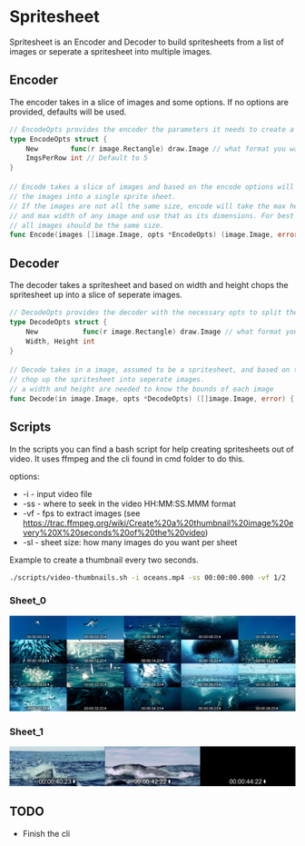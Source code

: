 # Spritesheet
Spritesheet is an Encoder and Decoder to build spritesheets from a list of images or seperate a spritesheet into multiple images. 

## Encoder
The encoder takes in a slice of images and some options. If no options are provided, defaults will be used. 

```Go
// EncodeOpts provides the encoder the parameters it needs to create a spritesheet
type EncodeOpts struct {
	New        func(r image.Rectangle) draw.Image // what format you want the new image to be, defaults to RGBA
	ImgsPerRow int // Default to 5
}

// Encode takes a slice of images and based on the encode options will turn
// the images into a single sprite sheet.
// If the images are not all the same size, encode will take the max height
// and max width of any image and use that as its dimensions. For best look,
// all images should be the same size.
func Encode(images []image.Image, opts *EncodeOpts) (image.Image, error) {
```

## Decoder 
The decoder takes a spritesheet and based on width and height chops the spritesheet up into a slice of seperate images. 

```Go
// DecodeOpts provides the decoder with the necessary opts to split the spritesheet into seperate images
type DecodeOpts struct {
	New           func(r image.Rectangle) draw.Image // what format you want the new image to be, defaults to RGBA
	Width, Height int
}

// Decode takes in a image, assumed to be a spritesheet, and based on the options passed will
// chop up the spritesheet into seperate images.
// a width and height are needed to know the bounds of each image
func Decode(in image.Image, opts *DecodeOpts) ([]image.Image, error) {
```

## Scripts

In the scripts you can find a bash script for help creating spritesheets out of video. It uses ffmpeg and the cli found in
cmd folder to do this. 

options:

- -i - input video file
- -ss - where to seek in the video HH:MM:SS.MMM format
- -vf - fps to extract images (see https://trac.ffmpeg.org/wiki/Create%20a%20thumbnail%20image%20every%20X%20seconds%20of%20the%20video)
- -sl - sheet size: how many images do you want per sheet

Example to create a thumbnail every two seconds.  
```bash
./scripts/video-thumbnails.sh -i oceans.mp4 -ss 00:00:00.000 -vf 1/2
```
### Sheet_0
![sheet_0](https://github.com/Khalieb/spritesheet/blob/master/scripts/sheet_0.jpeg)

### Sheet_1
![sheet_1](https://github.com/Khalieb/spritesheet/blob/master/scripts/sheet_1.jpeg)


## TODO
- Finish the cli
